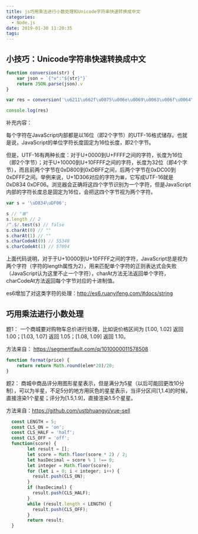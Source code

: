 ```yaml
---
title: js巧用乘法进行小数处理和Unicode字符串快速转换成中文
categories:
  - Node.js
date: 2019-01-30 11:20:35
tags:
---
```


## 小技巧：Unicode字符串快速转换成中文

```js
function conversion(str) {
    var json = `{"v":"${str}"}`
    return JSON.parse(json).v
}

var res = conversion('\u6211\u662f\u0075\u006e\u0069\u0063\u006f\u0064\u0065')

console.log(res)
```

补充内容：

每个字符在JavaScript内部都是以16位（即2个字节）的UTF-16格式储存。也就是说，JavaScript的单位字符长度固定为16位长度，即2个字节。

但是，UTF-16有两种长度：对于U+0000到U+FFFF之间的字符，长度为16位（即2个字节）；对于U+10000到U+10FFFF之间的字符，长度为32位（即4个字节），而且前两个字节在0xD800到0xDBFF之间，后两个字节在0xDC00到0xDFFF之间。举例来说，U+1D306对应的字符为𝌆，它写成UTF-16就是0xD834 0xDF06。浏览器会正确将这四个字节识别为一个字符，但是JavaScript内部的字符长度总是固定为16位，会把这四个字节视为两个字符。

```js
var s = '\uD834\uDF06';

s // "𝌆"
s.length // 2
/^.$/.test(s) // false
s.charAt(0) // ""
s.charAt(1) // ""
s.charCodeAt(0) // 55348
s.charCodeAt(1) // 57094
```

上面代码说明，对于于U+10000到U+10FFFF之间的字符，JavaScript总是视为两个字符（字符的length属性为2），用来匹配单个字符的正则表达式会失败（JavaScript认为这里不止一个字符），charAt方法无法返回单个字符，charCodeAt方法返回每个字节对应的十进制值。

es6增加了对这类字符的处理：http://es6.ruanyifeng.com/#docs/string

## 巧用乘法进行小数处理

题1：
一个商城要对购物车总价进行处理，比如说价格区间为 [1.00, 1.02] 返回 1.00；[1.03, 1.07] 返回 1.05；[1.08, 1.09] 返回  1.10。

方法来自： https://segmentfault.com/q/1010000011578508

```js
function format(price) {
    return return Math.round(elem*20)/20;
}
```

题2：
商城中商品评分用图形星星表示，但是满分为5星（以后可能回更改10分制），可以为半星，不足5分的地方用灰色的星星表示，当评分区间[1,1.4]的时候，直接渲染1个星星；评分为[1.5,1.9]，直接渲染1.5个星星。

方法来自：https://github.com/ustbhuangyi/vue-sell

```js
  const LENGTH = 5;
  const CLS_ON = 'on';
  const CLS_HALF = 'half';
  const CLS_OFF = 'off';
  function(score) {
        let result = [];
        let score = Math.floor(score * 2) / 2;
        let hasDecimal = score % 1 !== 0;
        let integer = Math.floor(score);
        for (let i = 0; i < integer; i++) {
          result.push(CLS_ON);
        }
        if (hasDecimal) {
          result.push(CLS_HALF);
        }
        while (result.length < LENGTH) {
          result.push(CLS_OFF);
        }
        return result;
  }
```
